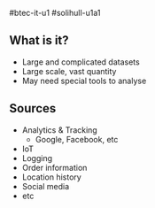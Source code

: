 #btec-it-u1 #solihull-u1a1 

## What is it?
- Large and complicated datasets
- Large scale, vast quantity
- May need special tools to analyse

## Sources
- Analytics & Tracking
	- Google, Facebook, etc
- IoT
- Logging
- Order information
- Location history
- Social media
- etc